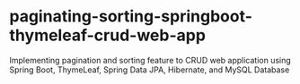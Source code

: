 # paginating-sorting-springboot-thymeleaf-crud-web-app
Implementing pagination and sorting feature to CRUD web application using Spring Boot, ThymeLeaf, Spring Data JPA, Hibernate, and MySQL Database
